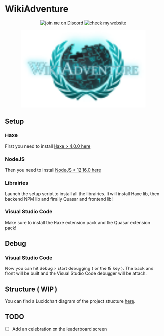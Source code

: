 # WikiAdventure

<p align="center">
    <a href="https://discord.gg/wRN6Dam">
        <img src="https://img.shields.io/discord/724622557554147348?logo=discord"
            alt="join me on Discord"></a>
    <a href="https://sacramentix.fr">
        <img src="https://img.shields.io/website?label=sacramentix.fr&style=flat&logo=Heroku&url=https%3A%2F%2Fwiki-adventure.herokuapp.com"
            alt="check my website"></a>
</p>

<p align="center">
  <a href="http://wiki-adventure.herokuapp.com/" title="Wiki Adventure"><img width=402 height=250 src="front/public/svg/openGraph.svg" /></a>
</p>

## Setup

### Haxe

First you need to install [Haxe > 4.0.0 here](https://haxe.org/download/)

### NodeJS

Then you need to install [NodeJS > 12.16.0 here](https://nodejs.org/en/download/)

### Librairies

Launch the setup script to install all the librairies.
It will install Haxe lib, then backend NPM lib and finally Quasar and frontend lib! 

 ### Visual Studio Code   

Make sure to install the Haxe extension pack and the Quasar extension pack!

## Debug

### Visual Studio Code

Now you can hit debug > start debugging ( or the f5 key ).
The back and front will be built and the Visual Studio Code debugger will be attach.

## Structure ( WIP )

You can find a Lucidchart diagram of the project structure [here](https://lucid.app/lucidchart/invitations/accept/dca36f9b-f3a1-4547-a113-c6a8adb6ab82).
    
## TODO

- [ ] Add an celebration on the leaderboard screen


